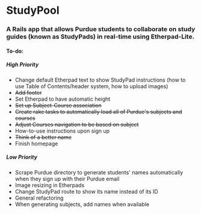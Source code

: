 # StudyPool #

### A Rails app that allows Purdue students to collaborate on study guides (known as StudyPads) in real-time using Etherpad-Lite. ###

#### To-do: ####

##### High Priority #####
* Change default Etherpad text to show StudyPad instructions (how to use Table of Contents/header system, how to upload images)
* ~~Add footer~~
* Set Etherpad to have automatic height
* ~~Set up Subject-Course association~~
* ~~Create rake tasks to automatically load all of Purdue's subjects and courses~~
* ~~Adjust Courses navigation to be based on subject~~
* How-to-use instructions upon sign up
* ~~Think of a better name~~
* Finish homepage

##### Low Priority #####
* Scrape Purdue directory to generate students' names automatically when they sign up with their Purdue email
* Image resizing in Etherpads
* Change StudyPad route to show its name instead of its ID
* General refactoring
* When generating subjects, add names when available